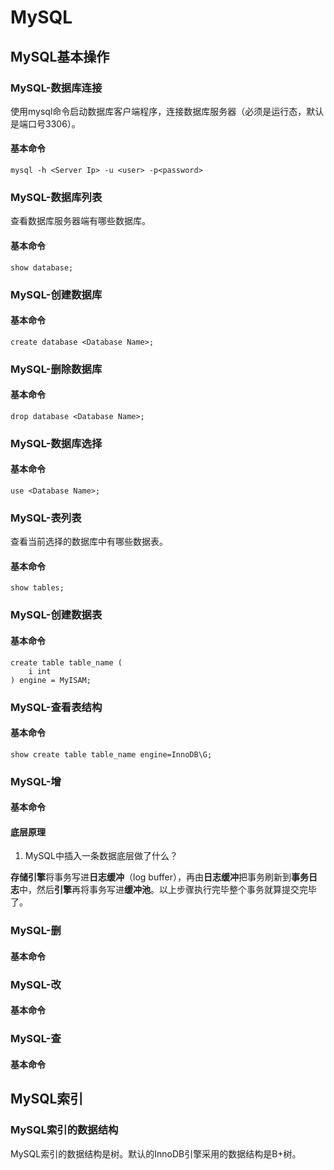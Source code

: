 # MySQL

## MySQL基本操作

### MySQL-数据库连接

使用mysql命令启动数据库客户端程序，连接数据库服务器（必须是运行态，默认是端口号3306）。

#### 基本命令

`mysql -h <Server Ip> -u <user> -p<password>`

### MySQL-数据库列表

查看数据库服务器端有哪些数据库。

#### 基本命令

`show database;`

### MySQL-创建数据库

#### 基本命令

`create database <Database Name>;`

### MySQL-删除数据库

#### 基本命令

`drop database <Database Name>;`

### MySQL-数据库选择

#### 基本命令

`use <Database Name>;`

### MySQL-表列表

查看当前选择的数据库中有哪些数据表。

#### 基本命令

`show tables;`

### MySQL-创建数据表

#### 基本命令

```mysql
create table table_name (
	i int
) engine = MyISAM;
```

### MySQL-查看表结构

#### 基本命令

```mysql
show create table table_name engine=InnoDB\G;
```

### MySQL-增

#### 基本命令

#### 底层原理

1.  MySQL中插入一条数据底层做了什么？

   **存储引擎**将事务写进**日志缓冲**（log buffer），再由**日志缓冲**把事务刷新到**事务日志**中，然后**引擎**再将事务写进**缓冲池**。以上步骤执行完毕整个事务就算提交完毕了。

### MySQL-删

#### 基本命令

### MySQL-改

#### 基本命令

### MySQL-查

#### 基本命令

## MySQL索引

### MySQL索引的数据结构

MySQL索引的数据结构是树。默认的InnoDB引擎采用的数据结构是B+树。